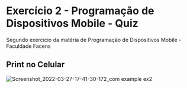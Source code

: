 # Exercício 2 - Programação de Dispositivos Mobile - Quiz
Segundo exercício da matéria de Programação de Dispositivos Mobile - Faculdade Facens

<h2> Print no Celular </h2>

![Screenshot_2022-03-27-17-41-30-172_com example ex2](https://user-images.githubusercontent.com/63882166/160300220-8e337c0a-3884-4678-af67-c0eaec697aaf.jpg)
